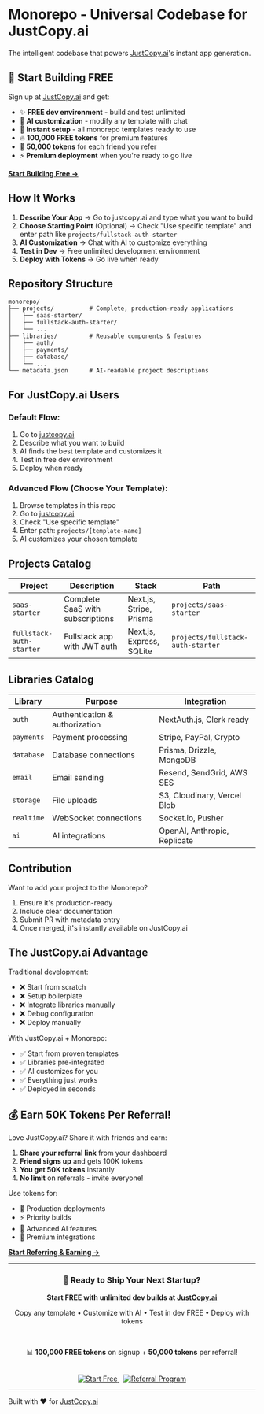 # Monorepo - Universal Codebase for JustCopy.ai

The intelligent codebase that powers [JustCopy.ai](https://justcopy.ai)'s instant app generation.

## 🎁 Start Building FREE

Sign up at [JustCopy.ai](https://justcopy.ai) and get:
- ✨ **FREE dev environment** - build and test unlimited
- 💬 **AI customization** - modify any template with chat
- 🚀 **Instant setup** - all monorepo templates ready to use
- 🔥 **100,000 FREE tokens** for premium features
- 🎯 **50,000 tokens** for each friend you refer
- ⚡ **Premium deployment** when you're ready to go live

**[Start Building Free →](https://justcopy.ai)**

## How It Works

1. **Describe Your App** → Go to justcopy.ai and type what you want to build
2. **Choose Starting Point** (Optional) → Check "Use specific template" and enter path like `projects/fullstack-auth-starter`
3. **AI Customization** → Chat with AI to customize everything
4. **Test in Dev** → Free unlimited development environment
5. **Deploy with Tokens** → Go live when ready

## Repository Structure

```
monorepo/
├── projects/          # Complete, production-ready applications
│   ├── saas-starter/
│   ├── fullstack-auth-starter/
│   └── ...
├── libraries/         # Reusable components & features
│   ├── auth/
│   ├── payments/
│   ├── database/
│   └── ...
└── metadata.json      # AI-readable project descriptions
```

## For JustCopy.ai Users

### Default Flow:
1. Go to [justcopy.ai](https://justcopy.ai)
2. Describe what you want to build
3. AI finds the best template and customizes it
4. Test in free dev environment
5. Deploy when ready

### Advanced Flow (Choose Your Template):
1. Browse templates in this repo
2. Go to [justcopy.ai](https://justcopy.ai)
3. Check "Use specific template" 
4. Enter path: `projects/[template-name]`
5. AI customizes your chosen template

## Projects Catalog

| Project | Description | Stack | Path |
|---------|-------------|-------|------|
| `saas-starter` | Complete SaaS with subscriptions | Next.js, Stripe, Prisma | `projects/saas-starter` |
| `fullstack-auth-starter` | Fullstack app with JWT auth | Next.js, Express, SQLite | `projects/fullstack-auth-starter` |

## Libraries Catalog

| Library | Purpose | Integration |
|---------|---------|-------------|
| `auth` | Authentication & authorization | NextAuth.js, Clerk ready |
| `payments` | Payment processing | Stripe, PayPal, Crypto |
| `database` | Database connections | Prisma, Drizzle, MongoDB |
| `email` | Email sending | Resend, SendGrid, AWS SES |
| `storage` | File uploads | S3, Cloudinary, Vercel Blob |
| `realtime` | WebSocket connections | Socket.io, Pusher |
| `ai` | AI integrations | OpenAI, Anthropic, Replicate |

## Contribution

Want to add your project to the Monorepo? 

1. Ensure it's production-ready
2. Include clear documentation
3. Submit PR with metadata entry
4. Once merged, it's instantly available on JustCopy.ai

## The JustCopy.ai Advantage

Traditional development:
- ❌ Start from scratch
- ❌ Setup boilerplate
- ❌ Integrate libraries manually
- ❌ Debug configuration
- ❌ Deploy manually

With JustCopy.ai + Monorepo:
- ✅ Start from proven templates
- ✅ Libraries pre-integrated
- ✅ AI customizes for you
- ✅ Everything just works
- ✅ Deployed in seconds

## 💰 Earn 50K Tokens Per Referral!

Love JustCopy.ai? Share it with friends and earn:
1. **Share your referral link** from your dashboard
2. **Friend signs up** and gets 100K tokens
3. **You get 50K tokens** instantly
4. **No limit** on referrals - invite everyone!

Use tokens for:
- 🚀 Production deployments
- ⚡ Priority builds
- 🎯 Advanced AI features
- 💎 Premium integrations

**[Start Referring & Earning →](https://justcopy.ai/referral)**

---

<div align="center">
  <h3>🚀 Ready to Ship Your Next Startup?</h3>
  <p><strong>Start FREE with unlimited dev builds at <a href="https://justcopy.ai">JustCopy.ai</a></strong></p>
  <p>Copy any template • Customize with AI • Test in dev FREE • Deploy with tokens</p>
  <br/>
  <p>📊 <strong>100,000 FREE tokens</strong> on signup + <strong>50,000 tokens</strong> per referral!</p>
  <br/>
  <a href="https://justcopy.ai">
    <img src="https://img.shields.io/badge/Start%20Building-FREE%20Dev%20Environment-green?style=for-the-badge" alt="Start Free">
  </a>
  &nbsp;
  <a href="https://justcopy.ai/referral">
    <img src="https://img.shields.io/badge/Refer%20Friends-Earn%2050K%20Tokens-purple?style=for-the-badge" alt="Referral Program">
  </a>
</div>

---

Built with ❤️ for [JustCopy.ai](https://justcopy.ai)